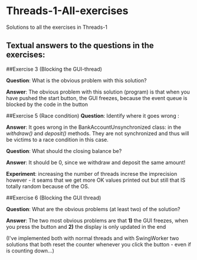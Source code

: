 # Threads-1-All-exercises
Solutions to all the exercises in Threads-1

## Textual answers to the questions in the exercises:

##Exercise 3 (Blocking the GUI-thread)

**Question**: What is the obvious problem with this solution?

**Answer**: The obvious problem with this solution (program) is that
        when you have pushed the start button, the GUI freezes, because the
        event queue is blocked by the code in the button

##Exercise 5 (Race condition)
**Question**: Identify where it goes wrong :

**Answer**: It goes wrong in the BankAccountUnsynchronized class:
        in the *withdraw()* and *deposit()* methods. They are not 
        synchronized and thus will be victims to a race condition in this case.

**Question**: What should the closing balance be?

**Answer**:   It should be 0, since we withdraw and deposit the same amount!
            
**Experiment**: increasing the number of threads increse the imprecision
                   however - it seams that we get more OK values printed out
                   but still that IS totally random because of the OS.
                   
##Exercise 6 (Blocking the GUI thread)

**Question**: What are the obvious problems (at least two) of the solution?

**Answer**: The two most obvious problems are that **1)** the GUI freezes, when you press the button
                              and             **2)** the display is only updated in the end
                   
                   
  (I've implemented both with normal threads and with SwingWorker two solutions that both reset the counter whenever you click the button - even if is counting down...)
                   
